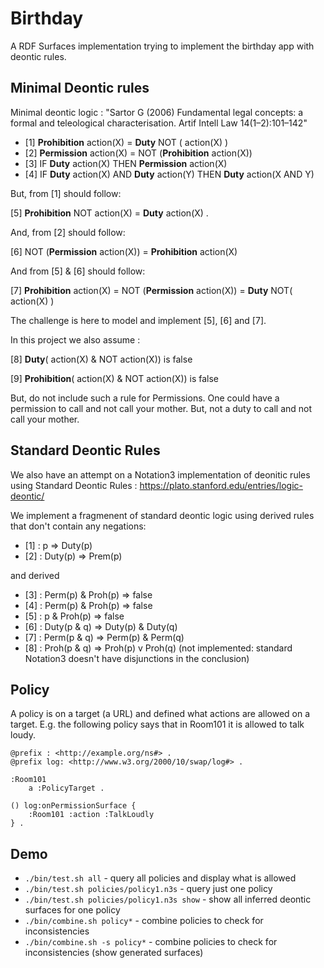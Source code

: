 # Birthday

A RDF Surfaces implementation trying to implement the birthday app with deontic rules.

## Minimal Deontic rules

Minimal deontic logic : "Sartor G (2006) Fundamental legal concepts: a formal and teleological characterisation. Artif Intell Law 14(1–2):101–142"

- [1] **Prohibition** action(X) = **Duty** NOT ( action(X) )
- [2] **Permission** action(X) = NOT (**Prohibition** action(X))
- [3] IF **Duty** action(X) THEN **Permission** action(X)
- [4] IF **Duty** action(X) AND **Duty** action(Y) THEN **Duty** action(X AND Y)

But, from [1] should follow:

[5] **Prohibition** NOT action(X) = **Duty** action(X) .

And, from [2] should follow:

[6] NOT (**Permission** action(X)) = **Prohibition** action(X)

And from [5] & [6] should follow:

[7] **Prohibition** action(X) = NOT (**Permission** action(X)) = **Duty** NOT( action(X) )

The challenge is here to model and implement [5], [6] and [7].

In this project we also assume :

[8] **Duty**( action(X) & NOT action(X)) is false

[9] **Prohibition**( action(X) & NOT action(X)) is false

But, do not include such a rule for Permissions. One could have a permission to call and not call your mother. But, not a duty to call and not call your mother.

## Standard Deontic Rules

We also have an attempt on a Notation3 implementation of deonitic rules using Standard Deontic Rules : https://plato.stanford.edu/entries/logic-deontic/

We implement a fragmenent of standard deontic logic using derived rules that don't contain any 
negations:

- [1] : p => Duty(p)
- [2] : Duty(p) => Prem(p)

and derived

- [3] : Perm(p) & Proh(p) => false 
- [4] : Perm(p) & Proh(p) => false 
- [5] : p & Proh(p) => false 
- [6] : Duty(p & q) => Duty(p) & Duty(q)
- [7] : Perm(p & q) => Perm(p) & Perm(q)
- [8] : Proh(p & q) => Proh(p) v Proh(q) (not implemented: standard Notation3 doesn't have disjunctions in the conclusion)

 
## Policy

A policy is on a target (a URL) and defined what actions are allowed on a target. E.g. the following policy says that in Room101 it is allowed to talk loudy.
 
```
@prefix : <http://example.org/ns#> .
@prefix log: <http://www.w3.org/2000/10/swap/log#> .

:Room101 
    a :PolicyTarget .

() log:onPermissionSurface {
    :Room101 :action :TalkLoudly 
} .
```

## Demo

- `./bin/test.sh all` - query all policies and display what is allowed
- `./bin/test.sh policies/policy1.n3s` - query just one policy 
- `./bin/test.sh policies/policy1.n3s show` - show all inferred deontic surfaces for one policy
- `./bin/combine.sh policy*` - combine policies to check for inconsistencies
- `./bin/combine.sh -s policy*` - combine policies to check for inconsistencies (show generated surfaces)